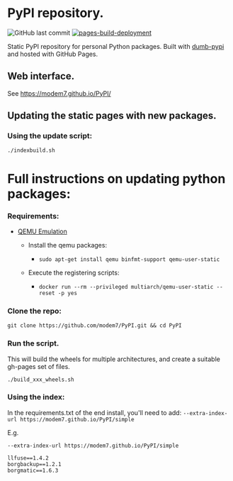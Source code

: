 # PyPI repository.

![GitHub last commit](https://img.shields.io/github/last-commit/modem7/PyPI)
[![pages-build-deployment](https://github.com/modem7/PyPI/actions/workflows/pages/pages-build-deployment/badge.svg)](https://github.com/modem7/PyPI/actions/workflows/pages/pages-build-deployment)

Static PyPI repository for personal Python packages. Built with [dumb-pypi](https://github.com/chriskuehl/dumb-pypi) and hosted with GitHub Pages.

## Web interface.

See https://modem7.github.io/PyPI/

## Updating the static pages with new packages.

### Using the update script:

`./indexbuild.sh`

# Full instructions on updating python packages:

### Requirements:
- [QEMU Emulation](https://www.stereolabs.com/docs/docker/building-arm-container-on-x86/#setting-up-arm-emulation-on-x86)
  - Install the qemu packages:
    - `sudo apt-get install qemu binfmt-support qemu-user-static`

  - Execute the registering scripts:
    - `docker run --rm --privileged multiarch/qemu-user-static --reset -p yes`

### Clone the repo:
`git clone https://github.com/modem7/PyPI.git && cd PyPI`

### Run the script. 
This will build the wheels for multiple architectures, and create a suitable gh-pages set of files.

`./build_xxx_wheels.sh`

### Using the index:
In the requirements.txt of the end install, you'll need to add: `--extra-index-url https://modem7.github.io/PyPI/simple`

E.g.

```
--extra-index-url https://modem7.github.io/PyPI/simple

llfuse==1.4.2
borgbackup==1.2.1
borgmatic==1.6.3
```
